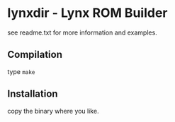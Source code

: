 # lynxdir - Lynx ROM Builder

see readme.txt for more information and examples.

## Compilation

type `make`

## Installation

copy the binary where you like.
